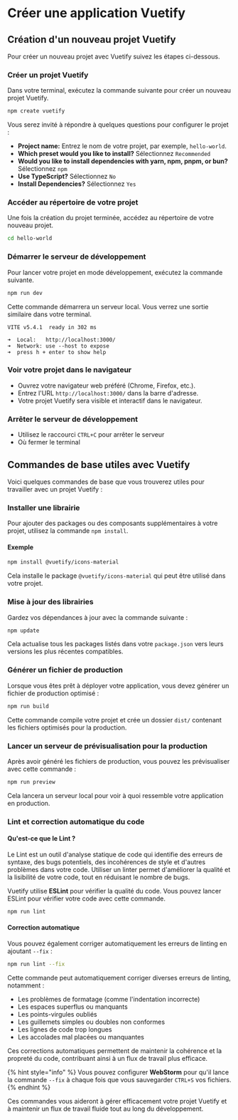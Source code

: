 # Créer une application Vuetify

## Création d'un nouveau projet Vuetify

Pour créer un nouveau projet avec Vuetify suivez les étapes ci-dessous.

### **Créer un projet Vuetify**

Dans votre terminal, exécutez la commande suivante pour créer un nouveau projet Vuetify.

```bash
npm create vuetify
```

Vous serez invité à répondre à quelques questions pour configurer le projet :

* **Project name:** Entrez le nom de votre projet, par exemple, `hello-world`.
* **Which preset would you like to install?** Sélectionnez `Recommended`&#x20;
* **Would you like to install dependencies with yarn, npm, pnpm, or bun?** Sélectionnez `npm`
* **Use TypeScript?** Sélectionnez `No`&#x20;
* **Install Dependencies?** Sélectionnez `Yes`&#x20;

### **Accéder au répertoire de votre projet**

Une fois la création du projet terminée, accédez au répertoire de votre nouveau projet.

```bash
cd hello-world
```

### **Démarrer le serveur de développement**

Pour lancer votre projet en mode développement, exécutez la commande suivante.

```bash
npm run dev
```

Cette commande démarrera un serveur local. Vous verrez une sortie similaire dans votre terminal.

```
VITE v5.4.1  ready in 302 ms

➜  Local:   http://localhost:3000/
➜  Network: use --host to expose
➜  press h + enter to show help
```

### **Voir votre projet dans le navigateur**

* Ouvrez votre navigateur web préféré (Chrome, Firefox, etc.).
* Entrez l'URL `http://localhost:3000/` dans la barre d'adresse.
* Votre projet Vuetify sera visible et interactif dans le navigateur.

### **Arrêter le serveur de développement**&#x20;

* Utilisez le raccourci `CTRL+C` pour arrêter le serveur
* Où fermer le terminal

## Commandes de base utiles avec Vuetify

Voici quelques commandes de base que vous trouverez utiles pour travailler avec un projet Vuetify :

### **Installer une librairie**

Pour ajouter des packages ou des composants supplémentaires à votre projet, utilisez la commande `npm install`.&#x20;

#### Exemple

```bash
npm install @vuetify/icons-material
```

Cela installe le package `@vuetify/icons-material` qui peut être utilisé dans votre projet.

### **Mise à jour des librairies**

Gardez vos dépendances à jour avec la commande suivante :

```bash
npm update
```

Cela actualise tous les packages listés dans votre `package.json` vers leurs versions les plus récentes compatibles.

### **Générer un fichier de production**

Lorsque vous êtes prêt à déployer votre application, vous devez générer un fichier de production optimisé :

```bash
npm run build
```

Cette commande compile votre projet et crée un dossier `dist/` contenant les fichiers optimisés pour la production.

### **Lancer un serveur de prévisualisation pour la production**

Après avoir généré les fichiers de production, vous pouvez les prévisualiser avec cette commande :

```bash
npm run preview
```

Cela lancera un serveur local pour voir à quoi ressemble votre application en production.

### **Lint et correction automatique du code**

#### **Qu'est-ce que le Lint ?**

Le Lint est un outil d'analyse statique de code qui identifie des erreurs de syntaxe, des bugs potentiels, des incohérences de style et d'autres problèmes dans votre code. Utiliser un linter permet d'améliorer la qualité et la lisibilité de votre code, tout en réduisant le nombre de bugs.

Vuetify utilise **ESLint** pour vérifier la qualité du code. Vous pouvez lancer ESLint pour vérifier votre code avec cette commande.

```bash
npm run lint
```

#### Correction automatique

Vous pouvez également corriger automatiquement les erreurs de linting en ajoutant `--fix` :

```bash
npm run lint --fix
```

Cette commande peut automatiquement corriger diverses erreurs de linting, notamment :

* Les problèmes de formatage (comme l'indentation incorrecte)
* Les espaces superflus ou manquants
* Les points-virgules oubliés
* Les guillemets simples ou doubles non conformes
* Les lignes de code trop longues
* Les accolades mal placées ou manquantes

Ces corrections automatiques permettent de maintenir la cohérence et la propreté du code, contribuant ainsi à un flux de travail plus efficace.

{% hint style="info" %}
Vous pouvez configurer **WebStorm** pour qu'il lance la commande `--fix` à chaque fois que vous sauvegarder `CTRL+S` vos fichiers.
{% endhint %}

Ces commandes vous aideront à gérer efficacement votre projet Vuetify et à maintenir un flux de travail fluide tout au long du développement.
